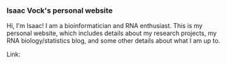 ### Isaac Vock's personal website

Hi, I'm Isaac! I am a bioinformatician and RNA enthusiast. This is my personal website, which includes details about my research projects, my RNA biology/statistics blog, and some other details about what I am up to. 

Link: 
